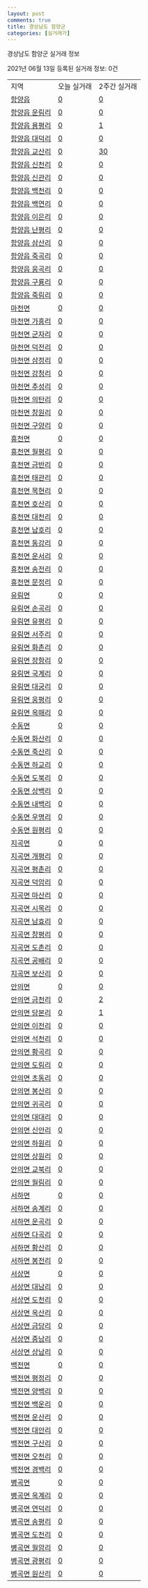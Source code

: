 ```yaml
---
layout: post
comments: true
title: 경상남도 함양군
categories: [실거래가]
---
```


경상남도 함양군 실거래 정보

2021년 06월 13일 등록된 실거래 정보: 0건


<table class="sortable">
  <tr>
    <td>지역</td>
    <td>오늘 실거래</td>
    <td>2주간 실거래</td>
  </tr>

  
  <tr class="item">
    <td><a href="4887025000.html">함양읍</a></td>
    <td><a href="4887025000.html">0</a></td>
    <td><a href="4887025000.html">0</a></td>
  </tr>
    

  <tr class="item">
    <td><a href="4887025021.html">함양읍 운림리</a></td>
    <td><a href="4887025021.html">0</a></td>
    <td><a href="4887025021.html">0</a></td>
  </tr>
    

  <tr class="item">
    <td><a href="4887025022.html">함양읍 용평리</a></td>
    <td><a href="4887025022.html">0</a></td>
    <td><a href="4887025022.html">1</a></td>
  </tr>
    

  <tr class="item">
    <td><a href="4887025023.html">함양읍 대덕리</a></td>
    <td><a href="4887025023.html">0</a></td>
    <td><a href="4887025023.html">0</a></td>
  </tr>
    

  <tr class="item">
    <td><a href="4887025024.html">함양읍 교산리</a></td>
    <td><a href="4887025024.html">0</a></td>
    <td><a href="4887025024.html">30</a></td>
  </tr>
    

  <tr class="item">
    <td><a href="4887025025.html">함양읍 신천리</a></td>
    <td><a href="4887025025.html">0</a></td>
    <td><a href="4887025025.html">0</a></td>
  </tr>
    

  <tr class="item">
    <td><a href="4887025026.html">함양읍 신관리</a></td>
    <td><a href="4887025026.html">0</a></td>
    <td><a href="4887025026.html">0</a></td>
  </tr>
    

  <tr class="item">
    <td><a href="4887025027.html">함양읍 백천리</a></td>
    <td><a href="4887025027.html">0</a></td>
    <td><a href="4887025027.html">0</a></td>
  </tr>
    

  <tr class="item">
    <td><a href="4887025028.html">함양읍 백연리</a></td>
    <td><a href="4887025028.html">0</a></td>
    <td><a href="4887025028.html">0</a></td>
  </tr>
    

  <tr class="item">
    <td><a href="4887025029.html">함양읍 이은리</a></td>
    <td><a href="4887025029.html">0</a></td>
    <td><a href="4887025029.html">0</a></td>
  </tr>
    

  <tr class="item">
    <td><a href="4887025030.html">함양읍 난평리</a></td>
    <td><a href="4887025030.html">0</a></td>
    <td><a href="4887025030.html">0</a></td>
  </tr>
    

  <tr class="item">
    <td><a href="4887025031.html">함양읍 삼산리</a></td>
    <td><a href="4887025031.html">0</a></td>
    <td><a href="4887025031.html">0</a></td>
  </tr>
    

  <tr class="item">
    <td><a href="4887025032.html">함양읍 죽곡리</a></td>
    <td><a href="4887025032.html">0</a></td>
    <td><a href="4887025032.html">0</a></td>
  </tr>
    

  <tr class="item">
    <td><a href="4887025033.html">함양읍 웅곡리</a></td>
    <td><a href="4887025033.html">0</a></td>
    <td><a href="4887025033.html">0</a></td>
  </tr>
    

  <tr class="item">
    <td><a href="4887025034.html">함양읍 구룡리</a></td>
    <td><a href="4887025034.html">0</a></td>
    <td><a href="4887025034.html">0</a></td>
  </tr>
    

  <tr class="item">
    <td><a href="4887025035.html">함양읍 죽림리</a></td>
    <td><a href="4887025035.html">0</a></td>
    <td><a href="4887025035.html">0</a></td>
  </tr>
    

  <tr class="item">
    <td><a href="4887031000.html">마천면</a></td>
    <td><a href="4887031000.html">0</a></td>
    <td><a href="4887031000.html">0</a></td>
  </tr>
    

  <tr class="item">
    <td><a href="4887031021.html">마천면 가흥리</a></td>
    <td><a href="4887031021.html">0</a></td>
    <td><a href="4887031021.html">0</a></td>
  </tr>
    

  <tr class="item">
    <td><a href="4887031022.html">마천면 군자리</a></td>
    <td><a href="4887031022.html">0</a></td>
    <td><a href="4887031022.html">0</a></td>
  </tr>
    

  <tr class="item">
    <td><a href="4887031023.html">마천면 덕전리</a></td>
    <td><a href="4887031023.html">0</a></td>
    <td><a href="4887031023.html">0</a></td>
  </tr>
    

  <tr class="item">
    <td><a href="4887031024.html">마천면 삼정리</a></td>
    <td><a href="4887031024.html">0</a></td>
    <td><a href="4887031024.html">0</a></td>
  </tr>
    

  <tr class="item">
    <td><a href="4887031025.html">마천면 강청리</a></td>
    <td><a href="4887031025.html">0</a></td>
    <td><a href="4887031025.html">0</a></td>
  </tr>
    

  <tr class="item">
    <td><a href="4887031026.html">마천면 추성리</a></td>
    <td><a href="4887031026.html">0</a></td>
    <td><a href="4887031026.html">0</a></td>
  </tr>
    

  <tr class="item">
    <td><a href="4887031027.html">마천면 의탄리</a></td>
    <td><a href="4887031027.html">0</a></td>
    <td><a href="4887031027.html">0</a></td>
  </tr>
    

  <tr class="item">
    <td><a href="4887031028.html">마천면 창원리</a></td>
    <td><a href="4887031028.html">0</a></td>
    <td><a href="4887031028.html">0</a></td>
  </tr>
    

  <tr class="item">
    <td><a href="4887031029.html">마천면 구양리</a></td>
    <td><a href="4887031029.html">0</a></td>
    <td><a href="4887031029.html">0</a></td>
  </tr>
    

  <tr class="item">
    <td><a href="4887032000.html">휴천면</a></td>
    <td><a href="4887032000.html">0</a></td>
    <td><a href="4887032000.html">0</a></td>
  </tr>
    

  <tr class="item">
    <td><a href="4887032021.html">휴천면 월평리</a></td>
    <td><a href="4887032021.html">0</a></td>
    <td><a href="4887032021.html">0</a></td>
  </tr>
    

  <tr class="item">
    <td><a href="4887032022.html">휴천면 금반리</a></td>
    <td><a href="4887032022.html">0</a></td>
    <td><a href="4887032022.html">0</a></td>
  </tr>
    

  <tr class="item">
    <td><a href="4887032023.html">휴천면 태관리</a></td>
    <td><a href="4887032023.html">0</a></td>
    <td><a href="4887032023.html">0</a></td>
  </tr>
    

  <tr class="item">
    <td><a href="4887032024.html">휴천면 목현리</a></td>
    <td><a href="4887032024.html">0</a></td>
    <td><a href="4887032024.html">0</a></td>
  </tr>
    

  <tr class="item">
    <td><a href="4887032025.html">휴천면 호산리</a></td>
    <td><a href="4887032025.html">0</a></td>
    <td><a href="4887032025.html">0</a></td>
  </tr>
    

  <tr class="item">
    <td><a href="4887032026.html">휴천면 대천리</a></td>
    <td><a href="4887032026.html">0</a></td>
    <td><a href="4887032026.html">0</a></td>
  </tr>
    

  <tr class="item">
    <td><a href="4887032027.html">휴천면 남호리</a></td>
    <td><a href="4887032027.html">0</a></td>
    <td><a href="4887032027.html">0</a></td>
  </tr>
    

  <tr class="item">
    <td><a href="4887032028.html">휴천면 동강리</a></td>
    <td><a href="4887032028.html">0</a></td>
    <td><a href="4887032028.html">0</a></td>
  </tr>
    

  <tr class="item">
    <td><a href="4887032029.html">휴천면 운서리</a></td>
    <td><a href="4887032029.html">0</a></td>
    <td><a href="4887032029.html">0</a></td>
  </tr>
    

  <tr class="item">
    <td><a href="4887032030.html">휴천면 송전리</a></td>
    <td><a href="4887032030.html">0</a></td>
    <td><a href="4887032030.html">0</a></td>
  </tr>
    

  <tr class="item">
    <td><a href="4887032031.html">휴천면 문정리</a></td>
    <td><a href="4887032031.html">0</a></td>
    <td><a href="4887032031.html">0</a></td>
  </tr>
    

  <tr class="item">
    <td><a href="4887033000.html">유림면</a></td>
    <td><a href="4887033000.html">0</a></td>
    <td><a href="4887033000.html">0</a></td>
  </tr>
    

  <tr class="item">
    <td><a href="4887033021.html">유림면 손곡리</a></td>
    <td><a href="4887033021.html">0</a></td>
    <td><a href="4887033021.html">0</a></td>
  </tr>
    

  <tr class="item">
    <td><a href="4887033022.html">유림면 유평리</a></td>
    <td><a href="4887033022.html">0</a></td>
    <td><a href="4887033022.html">0</a></td>
  </tr>
    

  <tr class="item">
    <td><a href="4887033023.html">유림면 서주리</a></td>
    <td><a href="4887033023.html">0</a></td>
    <td><a href="4887033023.html">0</a></td>
  </tr>
    

  <tr class="item">
    <td><a href="4887033024.html">유림면 화촌리</a></td>
    <td><a href="4887033024.html">0</a></td>
    <td><a href="4887033024.html">0</a></td>
  </tr>
    

  <tr class="item">
    <td><a href="4887033025.html">유림면 장항리</a></td>
    <td><a href="4887033025.html">0</a></td>
    <td><a href="4887033025.html">0</a></td>
  </tr>
    

  <tr class="item">
    <td><a href="4887033026.html">유림면 국계리</a></td>
    <td><a href="4887033026.html">0</a></td>
    <td><a href="4887033026.html">0</a></td>
  </tr>
    

  <tr class="item">
    <td><a href="4887033027.html">유림면 대궁리</a></td>
    <td><a href="4887033027.html">0</a></td>
    <td><a href="4887033027.html">0</a></td>
  </tr>
    

  <tr class="item">
    <td><a href="4887033028.html">유림면 웅평리</a></td>
    <td><a href="4887033028.html">0</a></td>
    <td><a href="4887033028.html">0</a></td>
  </tr>
    

  <tr class="item">
    <td><a href="4887033029.html">유림면 옥매리</a></td>
    <td><a href="4887033029.html">0</a></td>
    <td><a href="4887033029.html">0</a></td>
  </tr>
    

  <tr class="item">
    <td><a href="4887034000.html">수동면</a></td>
    <td><a href="4887034000.html">0</a></td>
    <td><a href="4887034000.html">0</a></td>
  </tr>
    

  <tr class="item">
    <td><a href="4887034021.html">수동면 화산리</a></td>
    <td><a href="4887034021.html">0</a></td>
    <td><a href="4887034021.html">0</a></td>
  </tr>
    

  <tr class="item">
    <td><a href="4887034022.html">수동면 죽산리</a></td>
    <td><a href="4887034022.html">0</a></td>
    <td><a href="4887034022.html">0</a></td>
  </tr>
    

  <tr class="item">
    <td><a href="4887034023.html">수동면 하교리</a></td>
    <td><a href="4887034023.html">0</a></td>
    <td><a href="4887034023.html">0</a></td>
  </tr>
    

  <tr class="item">
    <td><a href="4887034024.html">수동면 도북리</a></td>
    <td><a href="4887034024.html">0</a></td>
    <td><a href="4887034024.html">0</a></td>
  </tr>
    

  <tr class="item">
    <td><a href="4887034025.html">수동면 상백리</a></td>
    <td><a href="4887034025.html">0</a></td>
    <td><a href="4887034025.html">0</a></td>
  </tr>
    

  <tr class="item">
    <td><a href="4887034026.html">수동면 내백리</a></td>
    <td><a href="4887034026.html">0</a></td>
    <td><a href="4887034026.html">0</a></td>
  </tr>
    

  <tr class="item">
    <td><a href="4887034027.html">수동면 우명리</a></td>
    <td><a href="4887034027.html">0</a></td>
    <td><a href="4887034027.html">0</a></td>
  </tr>
    

  <tr class="item">
    <td><a href="4887034028.html">수동면 원평리</a></td>
    <td><a href="4887034028.html">0</a></td>
    <td><a href="4887034028.html">0</a></td>
  </tr>
    

  <tr class="item">
    <td><a href="4887035000.html">지곡면</a></td>
    <td><a href="4887035000.html">0</a></td>
    <td><a href="4887035000.html">0</a></td>
  </tr>
    

  <tr class="item">
    <td><a href="4887035021.html">지곡면 개평리</a></td>
    <td><a href="4887035021.html">0</a></td>
    <td><a href="4887035021.html">0</a></td>
  </tr>
    

  <tr class="item">
    <td><a href="4887035022.html">지곡면 평촌리</a></td>
    <td><a href="4887035022.html">0</a></td>
    <td><a href="4887035022.html">0</a></td>
  </tr>
    

  <tr class="item">
    <td><a href="4887035023.html">지곡면 덕암리</a></td>
    <td><a href="4887035023.html">0</a></td>
    <td><a href="4887035023.html">0</a></td>
  </tr>
    

  <tr class="item">
    <td><a href="4887035024.html">지곡면 마산리</a></td>
    <td><a href="4887035024.html">0</a></td>
    <td><a href="4887035024.html">0</a></td>
  </tr>
    

  <tr class="item">
    <td><a href="4887035025.html">지곡면 시목리</a></td>
    <td><a href="4887035025.html">0</a></td>
    <td><a href="4887035025.html">0</a></td>
  </tr>
    

  <tr class="item">
    <td><a href="4887035026.html">지곡면 남효리</a></td>
    <td><a href="4887035026.html">0</a></td>
    <td><a href="4887035026.html">0</a></td>
  </tr>
    

  <tr class="item">
    <td><a href="4887035027.html">지곡면 창평리</a></td>
    <td><a href="4887035027.html">0</a></td>
    <td><a href="4887035027.html">0</a></td>
  </tr>
    

  <tr class="item">
    <td><a href="4887035028.html">지곡면 도촌리</a></td>
    <td><a href="4887035028.html">0</a></td>
    <td><a href="4887035028.html">0</a></td>
  </tr>
    

  <tr class="item">
    <td><a href="4887035029.html">지곡면 공배리</a></td>
    <td><a href="4887035029.html">0</a></td>
    <td><a href="4887035029.html">0</a></td>
  </tr>
    

  <tr class="item">
    <td><a href="4887035030.html">지곡면 보산리</a></td>
    <td><a href="4887035030.html">0</a></td>
    <td><a href="4887035030.html">0</a></td>
  </tr>
    

  <tr class="item">
    <td><a href="4887036000.html">안의면</a></td>
    <td><a href="4887036000.html">0</a></td>
    <td><a href="4887036000.html">0</a></td>
  </tr>
    

  <tr class="item">
    <td><a href="4887036021.html">안의면 금천리</a></td>
    <td><a href="4887036021.html">0</a></td>
    <td><a href="4887036021.html">2</a></td>
  </tr>
    

  <tr class="item">
    <td><a href="4887036022.html">안의면 당본리</a></td>
    <td><a href="4887036022.html">0</a></td>
    <td><a href="4887036022.html">1</a></td>
  </tr>
    

  <tr class="item">
    <td><a href="4887036023.html">안의면 이전리</a></td>
    <td><a href="4887036023.html">0</a></td>
    <td><a href="4887036023.html">0</a></td>
  </tr>
    

  <tr class="item">
    <td><a href="4887036024.html">안의면 석천리</a></td>
    <td><a href="4887036024.html">0</a></td>
    <td><a href="4887036024.html">0</a></td>
  </tr>
    

  <tr class="item">
    <td><a href="4887036025.html">안의면 황곡리</a></td>
    <td><a href="4887036025.html">0</a></td>
    <td><a href="4887036025.html">0</a></td>
  </tr>
    

  <tr class="item">
    <td><a href="4887036026.html">안의면 도림리</a></td>
    <td><a href="4887036026.html">0</a></td>
    <td><a href="4887036026.html">0</a></td>
  </tr>
    

  <tr class="item">
    <td><a href="4887036027.html">안의면 초동리</a></td>
    <td><a href="4887036027.html">0</a></td>
    <td><a href="4887036027.html">0</a></td>
  </tr>
    

  <tr class="item">
    <td><a href="4887036028.html">안의면 봉산리</a></td>
    <td><a href="4887036028.html">0</a></td>
    <td><a href="4887036028.html">0</a></td>
  </tr>
    

  <tr class="item">
    <td><a href="4887036029.html">안의면 귀곡리</a></td>
    <td><a href="4887036029.html">0</a></td>
    <td><a href="4887036029.html">0</a></td>
  </tr>
    

  <tr class="item">
    <td><a href="4887036030.html">안의면 대대리</a></td>
    <td><a href="4887036030.html">0</a></td>
    <td><a href="4887036030.html">0</a></td>
  </tr>
    

  <tr class="item">
    <td><a href="4887036031.html">안의면 신안리</a></td>
    <td><a href="4887036031.html">0</a></td>
    <td><a href="4887036031.html">0</a></td>
  </tr>
    

  <tr class="item">
    <td><a href="4887036032.html">안의면 하원리</a></td>
    <td><a href="4887036032.html">0</a></td>
    <td><a href="4887036032.html">0</a></td>
  </tr>
    

  <tr class="item">
    <td><a href="4887036033.html">안의면 상원리</a></td>
    <td><a href="4887036033.html">0</a></td>
    <td><a href="4887036033.html">0</a></td>
  </tr>
    

  <tr class="item">
    <td><a href="4887036034.html">안의면 교북리</a></td>
    <td><a href="4887036034.html">0</a></td>
    <td><a href="4887036034.html">0</a></td>
  </tr>
    

  <tr class="item">
    <td><a href="4887036035.html">안의면 월림리</a></td>
    <td><a href="4887036035.html">0</a></td>
    <td><a href="4887036035.html">0</a></td>
  </tr>
    

  <tr class="item">
    <td><a href="4887037000.html">서하면</a></td>
    <td><a href="4887037000.html">0</a></td>
    <td><a href="4887037000.html">0</a></td>
  </tr>
    

  <tr class="item">
    <td><a href="4887037021.html">서하면 송계리</a></td>
    <td><a href="4887037021.html">0</a></td>
    <td><a href="4887037021.html">0</a></td>
  </tr>
    

  <tr class="item">
    <td><a href="4887037022.html">서하면 운곡리</a></td>
    <td><a href="4887037022.html">0</a></td>
    <td><a href="4887037022.html">0</a></td>
  </tr>
    

  <tr class="item">
    <td><a href="4887037023.html">서하면 다곡리</a></td>
    <td><a href="4887037023.html">0</a></td>
    <td><a href="4887037023.html">0</a></td>
  </tr>
    

  <tr class="item">
    <td><a href="4887037024.html">서하면 황산리</a></td>
    <td><a href="4887037024.html">0</a></td>
    <td><a href="4887037024.html">0</a></td>
  </tr>
    

  <tr class="item">
    <td><a href="4887037025.html">서하면 봉전리</a></td>
    <td><a href="4887037025.html">0</a></td>
    <td><a href="4887037025.html">0</a></td>
  </tr>
    

  <tr class="item">
    <td><a href="4887038000.html">서상면</a></td>
    <td><a href="4887038000.html">0</a></td>
    <td><a href="4887038000.html">0</a></td>
  </tr>
    

  <tr class="item">
    <td><a href="4887038021.html">서상면 대남리</a></td>
    <td><a href="4887038021.html">0</a></td>
    <td><a href="4887038021.html">0</a></td>
  </tr>
    

  <tr class="item">
    <td><a href="4887038022.html">서상면 도천리</a></td>
    <td><a href="4887038022.html">0</a></td>
    <td><a href="4887038022.html">0</a></td>
  </tr>
    

  <tr class="item">
    <td><a href="4887038023.html">서상면 옥산리</a></td>
    <td><a href="4887038023.html">0</a></td>
    <td><a href="4887038023.html">0</a></td>
  </tr>
    

  <tr class="item">
    <td><a href="4887038024.html">서상면 금당리</a></td>
    <td><a href="4887038024.html">0</a></td>
    <td><a href="4887038024.html">0</a></td>
  </tr>
    

  <tr class="item">
    <td><a href="4887038025.html">서상면 중남리</a></td>
    <td><a href="4887038025.html">0</a></td>
    <td><a href="4887038025.html">0</a></td>
  </tr>
    

  <tr class="item">
    <td><a href="4887038026.html">서상면 상남리</a></td>
    <td><a href="4887038026.html">0</a></td>
    <td><a href="4887038026.html">0</a></td>
  </tr>
    

  <tr class="item">
    <td><a href="4887039000.html">백전면</a></td>
    <td><a href="4887039000.html">0</a></td>
    <td><a href="4887039000.html">0</a></td>
  </tr>
    

  <tr class="item">
    <td><a href="4887039021.html">백전면 평정리</a></td>
    <td><a href="4887039021.html">0</a></td>
    <td><a href="4887039021.html">0</a></td>
  </tr>
    

  <tr class="item">
    <td><a href="4887039022.html">백전면 양백리</a></td>
    <td><a href="4887039022.html">0</a></td>
    <td><a href="4887039022.html">0</a></td>
  </tr>
    

  <tr class="item">
    <td><a href="4887039023.html">백전면 백운리</a></td>
    <td><a href="4887039023.html">0</a></td>
    <td><a href="4887039023.html">0</a></td>
  </tr>
    

  <tr class="item">
    <td><a href="4887039024.html">백전면 운산리</a></td>
    <td><a href="4887039024.html">0</a></td>
    <td><a href="4887039024.html">0</a></td>
  </tr>
    

  <tr class="item">
    <td><a href="4887039025.html">백전면 대안리</a></td>
    <td><a href="4887039025.html">0</a></td>
    <td><a href="4887039025.html">0</a></td>
  </tr>
    

  <tr class="item">
    <td><a href="4887039026.html">백전면 구산리</a></td>
    <td><a href="4887039026.html">0</a></td>
    <td><a href="4887039026.html">0</a></td>
  </tr>
    

  <tr class="item">
    <td><a href="4887039027.html">백전면 오천리</a></td>
    <td><a href="4887039027.html">0</a></td>
    <td><a href="4887039027.html">0</a></td>
  </tr>
    

  <tr class="item">
    <td><a href="4887039028.html">백전면 경백리</a></td>
    <td><a href="4887039028.html">0</a></td>
    <td><a href="4887039028.html">0</a></td>
  </tr>
    

  <tr class="item">
    <td><a href="4887040000.html">병곡면</a></td>
    <td><a href="4887040000.html">0</a></td>
    <td><a href="4887040000.html">0</a></td>
  </tr>
    

  <tr class="item">
    <td><a href="4887040021.html">병곡면 옥계리</a></td>
    <td><a href="4887040021.html">0</a></td>
    <td><a href="4887040021.html">0</a></td>
  </tr>
    

  <tr class="item">
    <td><a href="4887040022.html">병곡면 연덕리</a></td>
    <td><a href="4887040022.html">0</a></td>
    <td><a href="4887040022.html">0</a></td>
  </tr>
    

  <tr class="item">
    <td><a href="4887040023.html">병곡면 송평리</a></td>
    <td><a href="4887040023.html">0</a></td>
    <td><a href="4887040023.html">0</a></td>
  </tr>
    

  <tr class="item">
    <td><a href="4887040024.html">병곡면 도천리</a></td>
    <td><a href="4887040024.html">0</a></td>
    <td><a href="4887040024.html">0</a></td>
  </tr>
    

  <tr class="item">
    <td><a href="4887040025.html">병곡면 월암리</a></td>
    <td><a href="4887040025.html">0</a></td>
    <td><a href="4887040025.html">0</a></td>
  </tr>
    

  <tr class="item">
    <td><a href="4887040026.html">병곡면 광평리</a></td>
    <td><a href="4887040026.html">0</a></td>
    <td><a href="4887040026.html">0</a></td>
  </tr>
    

  <tr class="item">
    <td><a href="4887040027.html">병곡면 원산리</a></td>
    <td><a href="4887040027.html">0</a></td>
    <td><a href="4887040027.html">0</a></td>
  </tr>
    


</table>
    